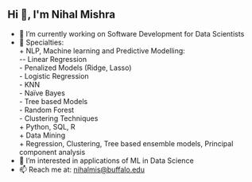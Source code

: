 ## Hi 👋, I'm Nihal Mishra


- 🔭  I’m currently working on Software Development for Data Scientists
- 🌱 Specialties: <br>
      + NLP, Machine learning and Predictive Modelling: <br>
        -- Linear Regression <br>
        - Penalized Models (Ridge, Lasso) <br>
        - Logistic Regression <br>
        - KNN <br>
        - Naïve Bayes <br>
        - Tree based Models <br>
        - Random Forest <br>
        - Clustering Techniques <br>
      + Python, SQL, R <br>
      + Data Mining <br>
      + Regression, Clustering, Tree based ensemble models, Principal component analysis <br>
- 👯 I’m interested in applications of ML in Data Science
- 📫 Reach me at: nihalmis@buffalo.edu


